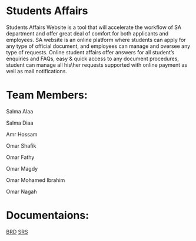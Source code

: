 # Students Affairs
Students Affairs Website is a tool that will accelerate the workflow of SA department and offer
great deal of comfort for both applicants and employees. SA website is an online platform where
students can apply for any type of official document, and employees can manage and oversee
any type of requests. Online student affairs offer answers for all student’s enquiries and FAQs,
easy & quick access to any document procedures, student can manage all his\her requests
supported with online payment as well as mail notifications.
# Team Members:
Salma Alaa
	
Salma Diaa

Amr Hossam

Omar Shafik

Omar Fathy

Omar Magdy

Omar Mohamed Ibrahim

Omar Nagah

# Documentaions:

<a href="BRD/Students-Affairs-brd-final.pdf">BRD</a>
<a href="SRS/SRS-final.pdf">SRS</a>
